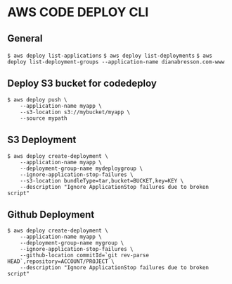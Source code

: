 # AWS CODE DEPLOY CLI

## General
`$ aws deploy list-applications`
`$ aws deploy list-deployments`
`$ aws deploy list-deployment-groups --application-name dianabresson.com-www`

## Deploy S3 bucket for codedeploy
```
$ aws deploy push \
    --application-name myapp \
    --s3-location s3://mybucket/myapp \
    --source mypath
```

## S3 Deployment
```
$ aws deploy create-deployment \
    --application-name myapp \
    --deployment-group-name mydeploygroup \
    --ignore-application-stop-failures \
    --s3-location bundleType=tar,bucket=BUCKET,key=KEY \
    --description "Ignore ApplicationStop failures due to broken script"
```

## Github Deployment
```
$ aws deploy create-deployment \
    --application-name myapp \
    --deployment-group-name mygroup \
    --ignore-application-stop-failures \
    --github-location commitId=`git rev-parse HEAD`,repository=ACCOUNT/PROJECT \
    --description "Ignore ApplicationStop failures due to broken script"
```

